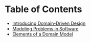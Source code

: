 # Table of Contents

- [Introducing Domain-Driven Design](Introducing%20Domain-Driven%20Design.md)
- [Modeling Problems in Software](Modeling%20Problems%20in%20Software.md)
- [Elements of a Domain Model](Elements%20of%20a%20Domain%20Model.md)
